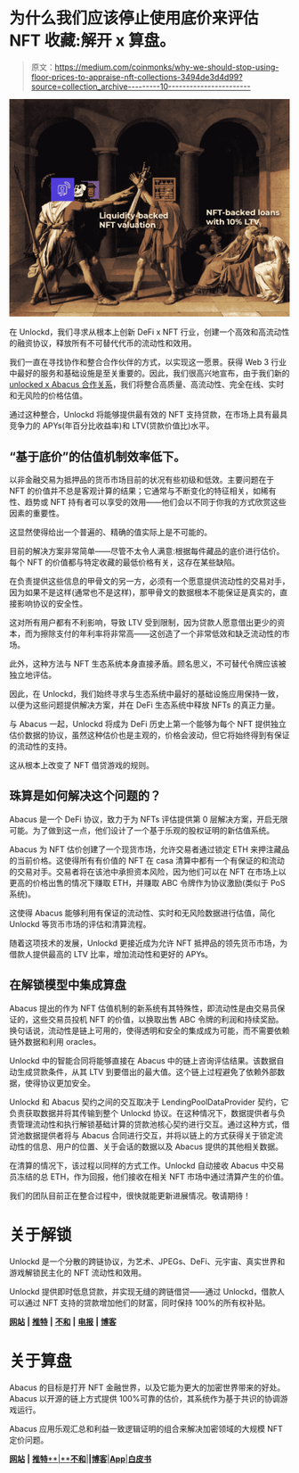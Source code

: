 # 为什么我们应该停止使用底价来评估 NFT 收藏:解开 x 算盘。

> 原文：<https://medium.com/coinmonks/why-we-should-stop-using-floor-prices-to-appraise-nft-collections-3494de3d4d99?source=collection_archive---------10----------------------->

![](img/6deeb27788eed917c7a619e360057c29.png)

在 Unlockd，我们寻求从根本上创新 DeFi x NFT 行业，创建一个高效和高流动性的融资协议，释放所有不可替代代币的流动性和效用。

我们一直在寻找协作和整合合作伙伴的方式，以实现这一愿景。获得 Web 3 行业中最好的服务和基础设施是至关重要的。因此，我们很高兴地宣布，由于我们新的[unlocked x Abacus 合作关系](/coinmonks/2022-will-unlock-the-gates-to-the-full-value-of-your-nfts-bb8c9a2c0690)，我们将整合高质量、高流动性、完全在线、实时和无风险的价格估值。

通过这种整合，Unlockd 将能够提供最有效的 NFT 支持贷款，在市场上具有最具竞争力的 APYs(年百分比收益率)和 LTV(贷款价值比)水平。

## “基于底价”的估值机制效率低下。

以非金融交易为抵押品的货币市场目前的状况有些初级和低效。主要问题在于 NFT 的价值并不总是客观计算的结果；它通常与不断变化的特征相关，如稀有性、趋势或 NFT 持有者可以享受的效用——他们会以不同于你我的方式欣赏这些因素的重要性。

这显然使得给出一个普遍的、精确的值实际上是不可能的。

目前的解决方案非常简单——尽管不太令人满意:根据每件藏品的底价进行估价。每个 NFT 的价值都与特定收藏的最低价格有关，这存在某些缺陷。

在负责提供这些信息的甲骨文的另一方，必须有一个愿意提供流动性的交易对手，因为如果不是这样(通常也不是这样)，那甲骨文的数据根本不能保证是真实的，直接影响协议的安全性。

这对所有用户都有不利影响，导致 LTV 受到限制，因为贷款人愿意借出更少的资本，而为擦除支付的年利率将非常高——这创造了一个非常低效和缺乏流动性的市场。

此外，这种方法与 NFT 生态系统本身直接矛盾。顾名思义，不可替代令牌应该被独立地评估。

因此，在 Unlockd，我们始终寻求与生态系统中最好的基础设施应用保持一致，以便为这些问题提供解决方案，并在 DeFi 生态系统中释放 NFTs 的真正力量。

与 Abacus 一起，Unlockd 将成为 DeFi 历史上第一个能够为每个 NFT 提供独立估价数据的协议，虽然这种估价也是主观的，价格会波动，但它将始终得到有保证的流动性的支持。

这从根本上改变了 NFT 借贷游戏的规则。

## 珠算是如何解决这个问题的？

Abacus 是一个 DeFi 协议，致力于为 NFTs 评估提供第 0 层解决方案，开启无限可能。为了做到这一点，他们设计了一个基于乐观的股权证明的新估值系统。

Abacus 为 NFT 估价创建了一个现货市场，允许交易者通过锁定 ETH 来押注藏品的当前价格。这使得所有有价值的 NFT 在 casa 清算中都有一个有保证的和流动的交易对手。交易者将在该池中承担资本风险，因为他们可以在 NFT 在市场上以更高的价格出售的情况下赚取 ETH，并赚取 ABC 令牌作为协议激励(类似于 PoS 系统)。

这使得 Abacus 能够利用有保证的流动性、实时和无风险数据进行估值，简化 Unlockd 等货币市场的评估和清算流程。

随着这项技术的发展，Unlockd 更接近成为允许 NFT 抵押品的领先货币市场，为借款人提供最高的 LTV 比率，增加流动性和更好的 APYs。

## 在解锁模型中集成算盘

Abacus 提出的作为 NFT 估值机制的新系统有其特殊性，即流动性是由交易员保证的，这些交易员投机 NFT 的价值，以换取出售 ABC 令牌的利润和持续奖励。换句话说，流动性是链上可用的，使得透明和安全的集成成为可能，而不需要依赖链外数据和利用 oracles。

Unlockd 中的智能合同将能够直接在 Abacus 中的链上咨询评估结果。该数据自动生成贷款条件，从其 LTV 到要借出的最大值。这个链上过程避免了依赖外部数据，使得协议更加安全。

Unlockd 和 Abacus 契约之间的交互取决于 LendingPoolDataProvider 契约，它负责获取数据并将其传输到整个 Unlockd 协议。在这种情况下，数据提供者与负责管理流动性和执行解锁基础计算的贷款池核心契约进行交互。通过这种方式，借贷池数据提供者将与 Abacus 合同进行交互，并将以链上的方式获得关于锁定流动性的信息、用户的位置、关于会话的数据以及 Abacus 提供的其他相关数据。

在清算的情况下，该过程以同样的方式工作。Unlockd 自动接收 Abacus 中交易员冻结的总 ETH，作为回报，他们接收在相关 NFT 市场中通过清算产生的价值。

我们的团队目前正在整合过程中，很快就能更新进展情况。敬请期待！

# 关于解锁

Unlockd 是一个分散的跨链协议，为艺术、JPEGs、DeFi、元宇宙、真实世界和游戏解锁民主化的 NFT 流动性和效用。

Unlockd 提供即时低息贷款，并实现无缝的跨链借贷——通过 Unlockd，借款人可以通过 NFT 支持的贷款增加他们的财富，同时保持 100%的所有权补贴。

[**网站**](https://unlockd.finance/) **|** [**推特**](https://twitter.com/Unlockd_Finance) **|** [**不和**](http://discord.gg/unlockd) **|** [**电报**](http://t.me/unlockd_finance) **|** [**博客**](https://unlockd-finance.medium.com/)

# 关于算盘

Abacus 的目标是打开 NFT 金融世界，以及它能为更大的加密世界带来的好处。Abacus 以开源的链上方式提供 100%可靠的估价，其系统作为基于共识的协调游戏运行。

Abacus 应用乐观汇总和利益一致逻辑证明的组合来解决加密领域的大规模 NFT 定价问题。

[**网站**](https://abacus.wtf/) **|** [**推特****|**](https://twitter.com/abacus_wtf)[**不和**](http://discord.com/invite/abacus)|**|**[**博客**](https://medium.com/abacus-wtf)|[**App**](https://app.abacus.wtf/)|[**白皮书**](https://docs.google.com/document/d/1VriJSb1yBap3IoMckADAx60V582dYdSqa0Ihtpgx8Fs/edit#)